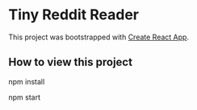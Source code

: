 # Tiny Reddit Reader

This project was bootstrapped with [Create React App](https://github.com/facebookincubator/create-react-app).

## How to view this project

npm install

npm start
